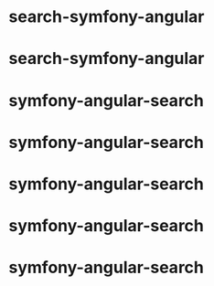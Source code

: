 # search-symfony-angular
# search-symfony-angular
# symfony-angular-search
# symfony-angular-search
# symfony-angular-search
# symfony-angular-search
# symfony-angular-search
